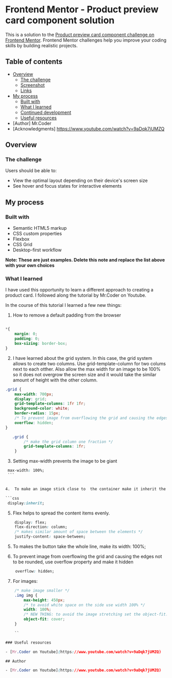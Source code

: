 # Frontend Mentor - Product preview card component solution

This is a solution to the [Product preview card component challenge on Frontend Mentor](https://www.frontendmentor.io/challenges/product-preview-card-component-GO7UmttRfa). Frontend Mentor challenges help you improve your coding skills by building realistic projects. 

## Table of contents

- [Overview](#overview)
  - [The challenge](#the-challenge)
  - [Screenshot](#screenshot)
  - [Links](#links)
- [My process](#my-process)
  - [Built with](#built-with)
  - [What I learned](#what-i-learned)
  - [Continued development](#continued-development)
  - [Useful resources](#useful-resources)
- [Author] Mr.Coder 
- [Acknowledgments] https://www.youtube.com/watch?v=9aDqk7jUMZQ

## Overview

### The challenge

Users should be able to:

- View the optimal layout depending on their device's screen size
- See hover and focus states for interactive elements


## My process

### Built with

- Semantic HTML5 markup
- CSS custom properties
- Flexbox
- CSS Grid
- Desktop-first workflow


**Note: These are just examples. Delete this note and replace the list above with your own choices**

### What I learned

I have used this opportunity to learn a different approach to creating a product card. I followed along the tutorial by Mr.Coder on Youtube. 

In the course of this tutorial I learned a few new things: 

1. How to remove a default padding from the browser 

```css

*{
    margin: 0;
    padding: 0;
    box-sizing: border-box;
}

```

2. I have learned about the grid system. In this case, the grid system allows to create two columns. Use grid-template-column for two colums next to each otther. Also allow the max width for an image to be 100% so it does not overgrow the screen size and it would take the similar amount of height with the other column. 

```css
.grid {
    max-width: 700px;
    display: grid;
    grid-template-columns: 1fr 1fr;
    background-color: white;
    border-radius: 15px;
    /* To prevent image from overflowing the grid and causing the edges not to be rounded, use overflow property and make it hidden */
    overflow: hidden;
}

   .grid {
        /* make the grid column one fraction */
        grid-template-columns: 1fr;
    }

```

3.   Setting max-width prevents the image to be giant 

   ```css
    max-width: 100%;
    ```


4.  To make an image stick close to  the container make it inherit the display, so there is no unnecesary white spaces

```css
    display:inherit;
```

5.  Flex helps to spread the content items evenly.

```css
    display: flex;
    flex-direction: column;
    /* makes similar amount of space between the elements */
    justify-content: space-between;

```

5.   To makes the button take the whole line, make its width: 100%;

6. To prevent image from overflowing the grid and causing the edges not to be rounded, use overflow property and make it hidden 
   
   ```css
    overflow: hidden;

    ```

7. For images: 

```css
    /* make image smaller */
    .img img {
        max-height: 450px;
        /* to avoid white space on the side use width 100% */
        width: 100%;
        /* NEW THING: to avoid the image stretching set the object-fit. It will cut the extra part but not shrink it */
        object-fit: cover;
    }

    ``

### Useful resources

- [Mr.Coder on Youtube](https://www.youtube.com/watch?v=9aDqk7jUMZQ)  

## Author

- [Mr.Coder on Youtube](https://www.youtube.com/watch?v=9aDqk7jUMZQ)



